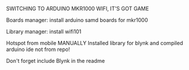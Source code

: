SWITCHING TO ARDUINO MKR1000
WIFI, IT'S GOT GAME

Boards manager:
install arduino samd boards for mkr1000

Library manager:
install wifi101

Hotspot from mobile
MANUALLY Installed library for blynk and compiled arduino ide not 
from repo!

Don't forget include Blynk in the readme
